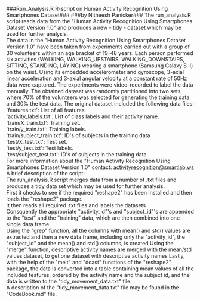 ###Run_Analysis.R R-script on Human Activity Recognition Using Smartphones Dataset###
###by Nitheesh Panicker###
The run_analysis.R script reads data from the "Human Activity Recognition Using Smartphones Dataset Version 1.0" and produces a new - tidy - dataset which may be used for further analysis.<br />
The data in the "Human Activity Recognition Using Smartphones Dataset Version 1.0" have been taken from experiments carried out with a group of 30 volunteers within an age bracket of 19-48 years. Each person performed six activities (WALKING, WALKING_UPSTAIRS, WALKING_DOWNSTAIRS, SITTING, STANDING, LAYING) wearing a smartphone (Samsung Galaxy S II) on the waist. Using its embedded accelerometer and gyroscope, 3-axial linear acceleration and 3-axial angular velocity at a constant rate of 50Hz data were captured. The experiments were video-recorded to label the data manually. The obtained dataset was randomly partitioned into two sets, where 70% of the volunteers was selected for generating the training data and 30% the test data.
The original dataset included the following data files:<br />
'features.txt': List of all features.<br />
'activity_labels.txt': List of class labels and their activity name.<br />
'train/X_train.txt': Training set.<br />
'train/y_train.txt': Training labels.<br />
'train/subject_train.txt': ID's of subjects in the training data<br />
'test/X_test.txt': Test set.<br />
'test/y_test.txt': Test labels.<br />
'test/subject_test.txt': ID's of subjects in the training data<br />
For more information about the "Human Activity Recognition Using Smartphones Dataset Version 1.0" contact: activityrecognition@smartlab.ws<br />
A brief description of the script:<br />
The run_analysis.R script merges data from a number of .txt files and produces a tidy data set which may be used for further analysis.<br />
First it checks to see if the required "reshape2" has been installed and then loads the "reshape2" package.<br />
It then reads all required .txt files and labels the datasets<br />
Consquently the appropriate "activity_id"'s and "subject_id"'s are appended to the "test" and the "training" data, which are then combined into one single data frame<br />
Using the "grep" function, all the columns with mean() and std() values are extracted and then a new data frame, including only the "activity_id", the "subject_id" and the mean() and std() columns, is created
Using the "merge" function, descriptive activity names are merged with the mean/std values dataset, to get one dataset with descriptive activity names
Lastly, with the help of the "melt" and "dcast" functions of the "reshape2" package, the data is converted into a table containing mean values of all the included features, ordered by the activity name and the subject id, and the data is written to the "tidy_movement_data.txt" file.<br />
A description of the "tidy_movement_data.txt" file may be found in the "CodeBook.md" file.<br />
